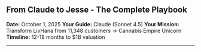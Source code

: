 ## From Claude to Jesse - The Complete Playbook

**Date:** October 1, 2025
**Your Guide:** Claude (Sonnet 4.5)
**Your Mission:** Transform LivHana from 11,348 customers → Cannabis Empire Unicorn
**Timeline:** 12-18 months to $1B valuation

---
